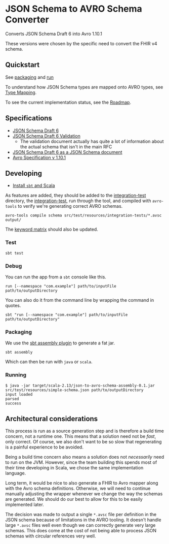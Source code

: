 # JSON Schema to AVRO Schema Converter

Converts JSON Schema Draft 6 into Avro 1.10.1

These versions were chosen by the specific need to convert the FHIR v4 schema.

## Quickstart

See [packaging](#packaging) and [run](#running)

To understand how JSON Schema types are mapped onto AVRO types, see [Type Mapping][type-mapping].

To see the current implementation status, see the [Roadmap][roadmap].

## Specifications

- [JSON Schema Draft 6][json-schema-spec]
- [JSON Schema Draft 6 Validation][json-schema-validation-spec]
  * The validation document actually has quite a lot of information about the actual schema 
    that isn't in the main RFC
- [JSON Schema Draft 6 as a JSON Schema document][meta-schema]
- [Avro Specification v 1.10.1][avro-spec]

## Developing

- [Install `sbt` and Scala][install-scala]

As features are added, they should be added to the [integration-test][integration-test-dir] directory,
the [integration-test][integration-test], run through the tool, 
and compiled with `avro-tools` to verify we're generating correct AVRO schemas.  

```console
avro-tools compile schema src/test/resources/integration-tests/*.avsc output/
```

The [keyword matrix][roadmap] should also be updated.

### Test

```console
sbt test
```

### Debug

You can run the app from a `sbt` console like this.

```console
run [--namespace "com.example"] path/to/inputFile path/to/outputDirectory
```

You can also do it from the command line by wrapping the command in quotes.

```console
sbt "run [--namespace "com.example"] path/to/inputFile path/to/outputDirectory"
```

### Packaging

We use the [sbt assembly plugin][sbt-assembly] to generate a fat jar.

```console
sbt assembly
```

Which can then be run with `java` or `scala`.

### Running

```console
$ java -jar target/scala-2.13/json-to-avro-schema-assembly-0.1.jar src/test/resources/simple-schema.json path/to/outputDirectory
input loaded
parsed
success
```

## Architectural considerations

This process is run as a source generation step and is therefore a build time concern, not a runtime one.
This means that a solution need not be _fast_, only correct.
Of course, we also don't want to be so slow that regenerating is a painful experience to be avoided.

Being a build time concern also means a solution does not _necessarily_ need to run on the JVM.
However, since the team building this spends most of their time developing in Scala,
we chose the same implementation language.

Long term, it would be nice to also generate a FHIR to Avro mapper along with the Avro schema definitions.
Otherwise, we will need to continue manually adjusting the wrapper whenever we change the way the schemas are generated.
We should do our best to allow for this to be easily implemented later.

The decision was made to output a single `*.avsc` file per definition in the JSON schema
because of limitations in the AVRO tooling. 
It doesn't handle large `*.avsc` files well even though we can correctly generate very large schemas.
This does come at the cost of not being able to process JSON schemas with circular references very well.

<!-- References -->
[roadmap]: ./docs/Roadmap.md
[type-mapping]: ./docs/TypeMappings.md
[integration-test-dir]: ./src/test/resources/integration-tests
[integration-test]: ./src/test/scala/IntegrationTests.scala

[json-schema-spec]: https://tools.ietf.org/html/draft-wright-json-schema-01
[json-schema-validation-spec]: https://tools.ietf.org/html/draft-wright-json-schema-validation-01
[meta-schema]: https://json-schema.org/draft-06/schema
[avro-spec]: https://avro.apache.org/docs/1.10.1/spec.html

[install-scala]: https://docs.scala-lang.org/getting-started/index.html
[sbt-assembly]: https://github.com/sbt/sbt-assembly